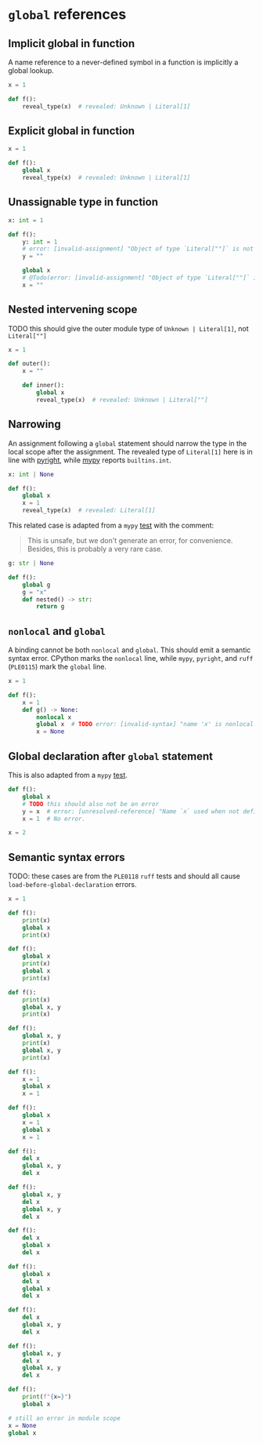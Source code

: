 # `global` references

## Implicit global in function

A name reference to a never-defined symbol in a function is implicitly a global lookup.

```py
x = 1

def f():
    reveal_type(x)  # revealed: Unknown | Literal[1]
```

## Explicit global in function

```py
x = 1

def f():
    global x
    reveal_type(x)  # revealed: Unknown | Literal[1]
```

## Unassignable type in function

```py
x: int = 1

def f():
    y: int = 1
    # error: [invalid-assignment] "Object of type `Literal[""]` is not assignable to `int`"
    y = ""

    global x
    # @Todo(error: [invalid-assignment] "Object of type `Literal[""]` is not assignable to `int`")
    x = ""
```

## Nested intervening scope

TODO this should give the outer module type of `Unknown | Literal[1]`, not `Literal[""]`

```py
x = 1

def outer():
    x = ""

    def inner():
        global x
        reveal_type(x)  # revealed: Unknown | Literal[""]
```

## Narrowing

An assignment following a `global` statement should narrow the type in the local scope after the
assignment. The revealed type of `Literal[1]` here is in line with [pyright], while [mypy] reports
`builtins.int`.

```py
x: int | None

def f():
    global x
    x = 1
    reveal_type(x)  # revealed: Literal[1]
```

This related case is adapted from a `mypy` [test][t] with the comment:

> This is unsafe, but we don't generate an error, for convenience. Besides, this is probably a very
> rare case.

```py
g: str | None

def f():
    global g
    g = "x"
    def nested() -> str:
        return g
```

## `nonlocal` and `global`

A binding cannot be both `nonlocal` and `global`. This should emit a semantic syntax error. CPython
marks the `nonlocal` line, while `mypy`, `pyright`, and `ruff` (`PLE0115`) mark the `global` line.

```py
x = 1

def f():
    x = 1
    def g() -> None:
        nonlocal x
        global x  # TODO error: [invalid-syntax] "name 'x' is nonlocal and global"
        x = None
```

## Global declaration after `global` statement

This is also adapted from a `mypy` [test].

```py
def f():
    global x
    # TODO this should also not be an error
    y = x  # error: [unresolved-reference] "Name `x` used when not defined"
    x = 1  # No error.

x = 2
```

## Semantic syntax errors

TODO: these cases are from the `PLE0118` `ruff` tests and should all cause
`load-before-global-declaration` errors.

```py
x = 1

def f():
    print(x)
    global x
    print(x)

def f():
    global x
    print(x)
    global x
    print(x)

def f():
    print(x)
    global x, y
    print(x)

def f():
    global x, y
    print(x)
    global x, y
    print(x)

def f():
    x = 1
    global x
    x = 1

def f():
    global x
    x = 1
    global x
    x = 1

def f():
    del x
    global x, y
    del x

def f():
    global x, y
    del x
    global x, y
    del x

def f():
    del x
    global x
    del x

def f():
    global x
    del x
    global x
    del x

def f():
    del x
    global x, y
    del x

def f():
    global x, y
    del x
    global x, y
    del x

def f():
    print(f"{x=}")
    global x

# still an error in module scope
x = None
global x
```

[mypy]: https://mypy-play.net/?mypy=latest&python=3.12&gist=84f45a50e34d0426db26f5f57449ab98
[pyright]: https://pyright-play.net/?pythonVersion=3.8&strict=true&code=B4LgBAlgdgLmA%2BYByB7KBTAUJgJugZmPgBQCUImYVYA5gDYoBGAhnWMJdcGALxgCMnKgCd0AN3SsA%2BjACeAB3TFgpKgGIwoia3Q5wAGQgx0w1gG1%2BAXUxA
[t]: https://github.com/python/mypy/blob/master/test-data/unit/check-optional.test#L1134
[test]: https://github.com/python/mypy/blob/master/test-data/unit/check-possibly-undefined.test#L194
